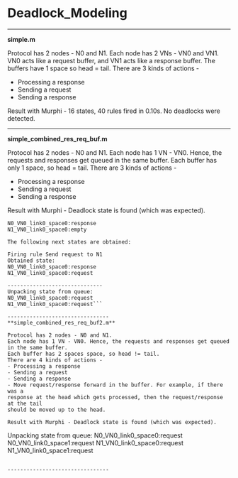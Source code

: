 # Deadlock_Modeling

--------------------------------
**simple.m**

Protocol has 2 nodes - N0 and N1.
Each node has 2 VNs - VN0 and VN1. VN0 acts like a request buffer, and VN1 acts like a response buffer.
The buffers have 1 space so head = tail.
There are 3 kinds of actions - 
- Processing a response
- Sending a request
- Sending a response

Result with Murphi - 16 states, 40 rules fired in 0.10s. No deadlocks were detected. 

--------------------------------
**simple_combined_res_req_buf.m**

Protocol has 2 nodes - N0 and N1.
Each node has 1 VN - VN0. Hence, the requests and responses get queued in the same buffer. 
Each buffer has only 1 space, so head = tail.
There are 3 kinds of actions - 
- Processing a response
- Sending a request
- Sending a response

Result with Murphi - Deadlock state is found (which was expected).

```Unpacking state from queue:
N0_VN0_link0_space0:response
N1_VN0_link0_space0:empty

The following next states are obtained:

Firing rule Send request to N1
Obtained state:
N0_VN0_link0_space0:response
N1_VN0_link0_space0:request

------------------------------
Unpacking state from queue:
N0_VN0_link0_space0:request
N1_VN0_link0_space0:request```

--------------------------------
**simple_combined_res_req_buf2.m**

Protocol has 2 nodes - N0 and N1.
Each node has 1 VN - VN0. Hence, the requests and responses get queued in the same buffer. 
Each buffer has 2 spaces space, so head != tail.
There are 4 kinds of actions - 
- Processing a response
- Sending a request
- Sending a response
- Move request/response forward in the buffer. For example, if there was a
response at the head which gets processed, then the request/response at the tail
should be moved up to the head. 

Result with Murphi - Deadlock state is found (which was expected).

```
Unpacking state from queue:
N0_VN0_link0_space0:request
N0_VN0_link0_space1:request
N1_VN0_link0_space0:request
N1_VN0_link0_space1:request
```

--------------------------------